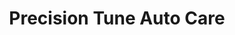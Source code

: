---
title: "Precision Tune Auto Care"
url: /goldsboro/precision-tune-auto-care/
shop: car repair
---